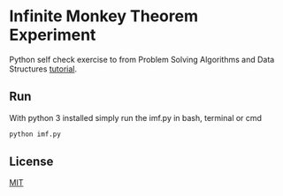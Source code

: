 # Infinite Monkey Theorem Experiment

Python self check exercise to from Problem Solving Algorithms and Data Structures [tutorial](http://interactivepython.org/courselib/static/pythonds/Introduction/DefiningFunctions.html).

## Run

With python 3 installed simply run the imf.py in bash, terminal or cmd

```bash
python imf.py
```


## License
[MIT](https://choosealicense.com/licenses/mit/)
